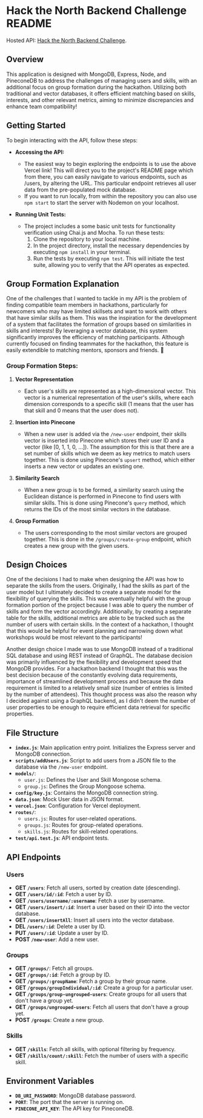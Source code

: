 # Hack the North Backend Challenge README

Hosted API: [Hack the North Backend Challenge](https://htn-backend-challenge-3sno5bl95-benymng.vercel.app/).

## Overview

This application is designed with MongoDB, Express, Node, and PineconeDB to address the challenges of managing users and skills, with an additional focus on group formation during the hackathon. Utilizing both traditional and vector databases, it offers efficient matching based on skills, interests, and other relevant metrics, aiming to minimize discrepancies and enhance team compatibility!

## Getting Started

To begin interacting with the API, follow these steps:

- **Accessing the API:**
  - The easiest way to begin exploring the endpoints is to use the above Vercel link! This will direct you to the project's README page which from there, you can easily navigate to various endpoints, such as /users, by altering the URL. This particular endpoint retrieves all user data from the pre-populated mock database.
  - If you want to run locally, from within the repository you can also use `npm start` to start the server with Nodemon on your localhost.

- **Running Unit Tests:**
  - The project includes a some basic unit tests for functionality verification using Chai.js and Mocha. To run these tests:
    1. Clone the repository to your local machine.
    2. In the project directory, install the necessary dependencies by executing `npm install` in your terminal.
    3. Run the tests by executing `npm test`. This will initiate the test suite, allowing you to verify that the API operates as expected.


## Group Formation Explanation

One of the challenges that I wanted to tackle in my API is the problem of finding compatible team members in hackathons, particularly for newcomers who may have limited skillsets and want to work with others that have similar skills as them. This was the inspiration for the development of a system that facilitates the formation of groups based on similarities in skills and interests! By leveraging a vector database, this system significantly improves the efficiency of matching participants. Although currently focused on finding teammates for the hackathon, this feature is easily extendible to matching mentors, sponsors and friends. 🙂

### Group Formation Steps:

1. **Vector Representation**

   - Each user's skills are represented as a high-dimensional vector. This vector is a numerical representation of the user's skills, where each dimension corresponds to a specific skill (1 means that the user has that skill and 0 means that the user does not).

2. **Insertion into Pinecone**

   - When a new user is added via the `/new-user` endpoint, their skills vector is inserted into Pinecone which stores their user ID and a vector (like [0, 1, 1, 0, ...]). The assumption for this is that there are a set number of skills which we deem as key metrics to match users together. This is done using Pinecone's `upsert` method, which either inserts a new vector or updates an existing one.

3. **Similarity Search**

   - When a new group is to be formed, a similarity search using the Euclidean distance is performed in Pinecone to find users with similar skills. This is done using Pinecone's `query` method, which returns the IDs of the most similar vectors in the database.

4. **Group Formation**
   - The users corresponding to the most similar vectors are grouped together. This is done in the `/groups/create-group` endpoint, which creates a new group with the given users.

## Design Choices

One of the decisions I had to make when designing the API was how to separate the skills from the users. Originally, I had the skills as part of the user model but I ultimately decided to create a separate model for the flexibility of querying the skills. This was eventually helpful with the group formation portion of the project because I was able to query the number of skills and form the vector accordingly. Additionally, by creating a separate table for the skills, additional metrics are able to be tracked such as the number of users with certain skills. In the context of a hackathon, I thought that this would be helpful for event planning and narrowing down what workshops would be most relevant to the participants!

Another design choice I made was to use MongoDB instead of a traditional SQL database and using REST instead of GraphQL. The database decision was primarily influenced by the flexibility and development speed that MongoDB provides. For a hackathon backend I thought that this was the best decision because of the constantly evolving data requirements, importance of streamlined development process and because the data requirement is limited to a relatively small size (number of entries is limited by the number of attendees). This thought process was also the reason why I decided against using a GraphQL backend, as I didn't deem the number of user properties to be enough to require efficient data retrieval for specific properties.


## File Structure

- **`index.js`**: Main application entry point. Initializes the Express server and MongoDB connection.
- **`scripts/addUsers.js`**: Script to add users from a JSON file to the database via the `/new-user` endpoint.
- **`models/`**:
  - `user.js`: Defines the User and Skill Mongoose schema.
  - `group.js`: Defines the Group Mongoose schema.
- **`config/key.js`**: Contains the MongoDB connection string.
- **`data.json`**: Mock User data in JSON format.
- **`vercel.json`**: Configuration for Vercel deployment.
- **`routes/`**:
  - `users.js`: Routes for user-related operations.
  - `groups.js`: Routes for group-related operations.
  - `skills.js`: Routes for skill-related operations.
- **`test/api.test.js`**: API endpoint tests.

## API Endpoints

### Users

- **GET `/users`**: Fetch all users, sorted by creation date (descending).
- **GET `/users/id/:id`**: Fetch a user by ID.
- **GET `/users/username/:username`**: Fetch a user by username.
- **GET `/users/insert/:id`**: Insert a user based on their ID into the vector database.
- **GET `/users/insertAll`**: Insert all users into the vector database.
- **DEL `/users/:id`**: Delete a user by ID.
- **PUT `/users/:id`**: Update a user by ID.
- **POST `/new-user`**: Add a new user.

### Groups

- **GET `/groups/`**: Fetch all groups.
- **GET `/groups/:id`**: Fetch a group by ID.
- **GET `/groups/:groupName`**: Fetch a group by their group name.
- **GET `/groups/groupIndividual/:id`**: Create a group for a particular user.
- **GET `/groups/group-ungrouped-users`**: Create groups for all users that don't have a group yet.
- **GET `/groups/ungrouped-users`**: Fetch all users that don't have a group yet.
- **POST `/groups`**: Create a new group.

### Skills

- **GET `/skills`**: Fetch all skills, with optional filtering by frequency.
- **GET `/skills/count/:skill`**: Fetch the number of users with a specific skill.

## Environment Variables

- **`DB_URI_PASSWORD`**: MongoDB database password.
- **`PORT`**: The port that the server is running on.
- **`PINECONE_API_KEY`**: The API key for PineconeDB.



